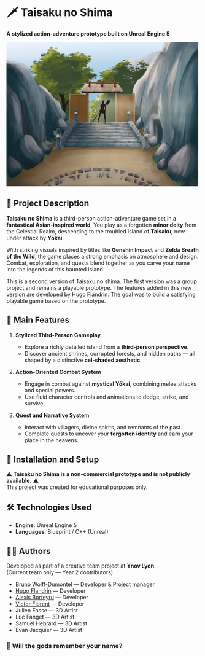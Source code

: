 # 🗡️ **Taisaku no Shima**  
**A stylized action-adventure prototype built on Unreal Engine 5**  

<img src="img/Illustration.png" width="500" />

## 📜 **Project Description**  
**Taisaku no Shima** is a third-person action-adventure game set in a **fantastical Asian-inspired world**. You play as a forgotten **minor deity** from the Celestial Realm, descending to the troubled island of **Taisaku**, now under attack by **Yōkai**.

With striking visuals inspired by titles like **Genshin Impact** and **Zelda Breath of the Wild**, the game places a strong emphasis on atmosphere and design. Combat, exploration, and quests blend together as you carve your name into the legends of this haunted island.

This is a second version of Taisaku no shima. The first version was a group project and remains a playable prototype. The features added in this new version are developed by [Hugo Flandrin](https://github.com/HugoFlandrin). The goal was to build a satisfying playable game based on the prototype.

## 🧩 **Main Features**

1. **Stylized Third-Person Gameplay**  
   - Explore a richly detailed island from a **third-person perspective**.  
   - Discover ancient shrines, corrupted forests, and hidden paths — all shaped by a distinctive **cel-shaded aesthetic**.

2. **Action-Oriented Combat System**  
   - Engage in combat against **mystical Yōkai**, combining melee attacks and special powers.  
   - Use fluid character controls and animations to dodge, strike, and survive.

3. **Quest and Narrative System**  
   - Interact with villagers, divine spirits, and remnants of the past.  
   - Complete quests to uncover your **forgotten identity** and earn your place in the heavens.

## 🚀 **Installation and Setup**

⚠️ **Taisaku no Shima is a non-commercial prototype and is not publicly available.** ⚠️  
This project was created for educational purposes only.

## 🛠️ **Technologies Used**  
- **Engine**: Unreal Engine 5  
- **Languages**: Blueprint / C++ (Unreal)

## 🧑‍💻 **Authors**  
Developed as part of a creative team project at **Ynov Lyon**.  
(Current team only — Year 2 contributors)  
   - [Bruno Wolff-Dumontel](https://github.com/BrunoWOLFF-Ynov) — Developer & Project manager
   - [Hugo Flandrin](https://github.com/HugoFlandrin) — Developer  
   - [Alexis Borteyru](https://github.com/Wawax007) — Developer  
   - [Victor Florent](https://github.com/Gameplushy) — Developer 
   - Julien Fosse — 3D Artist  
   - Luc Fanget — 3D Artist  
   - Samuel Hebrard — 3D Artist  
   - Evan Jacquier — 3D Artist

### 🌸 **Will the gods remember your name?**  